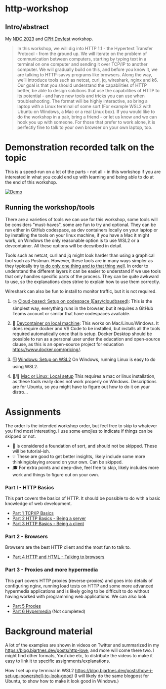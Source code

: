 # http-workshop
## Intro/abstract

My [NDC 2023](https://ndcoslo.com/agenda/part-12-artisanal-http-or-http-by-hand-0jfs/0xeiawe0qsu) and [CPH Devfest](https://cphdevfest.com/agenda/part-12-artisanal-http-or-http-by-hand-0jfs/6ca52b227ba7) workshop.

> In this workshop, we will dig into HTTP 1.1 - the Hypertext Transfer Protocol - from the ground up. We will iterate on the problem of communication between computers, 
> starting by typing text in a terminal on one computer and sending it over TCP/IP to another computer. We will gradually build on this, and before you know it, we are 
> talking to HTTP-savvy programs like browsers. Along the way, we’ll introduce tools such as netcat, curl, jq, wireshark, nginx and k6. Our goal is that you should 
> understand the capabilities of HTTP better, be able to design solutions that use the capabilities of HTTP to its potential - and have new tools and tricks you can use 
> when troubleshooting. The format will be highly interactive, so bring a laptop with a Linux terminal of some sort (For example WSL2 with Ubuntu on Windows, a Mac or a 
> real Linux box). If you would like to do the workshop in a pair, bring a friend - or let us know and we can hook you up with someone. For those that prefer to work 
> alone, it is perfectly fine to talk to your own browser on your own laptop, too.

# Demonstration recorded talk on the topic
This is a speed-run on a lot of the parts - not all - in this workshop if you are interested in what you could end up with learning and being able to do at the end of this workshop.

[![Demo](https://img.youtube.com/vi/mhxm-Wrh8YY/0.jpg)](https://www.youtube.com/watch?v=mhxm-Wrh8YY "Demo")

## Running the workshop/tools
There are a varieties of tools we can use for this workshop, some tools will be considers "must-haves", some are fun to try and optional.
They can be run either in GitHub codespace, as dev containers locally on your laptop or by installing the tools on your linux machine, if you have a Mac it might work, on Windows the only reasonable option is to use WSL2 or a devcontainer. All these options will be decsribed in detail.

Tools such as netcat, curl and jq might look harder than using a graphical tool such as Postman. However, these tools are in many ways simpler as they typically try [to do only one thing and to that thing well](https://en.wikipedia.org/wiki/Unix_philosophy). In order to understand the different
layers it can be easier to understand if we use tools that only handles specific parts of the process. They can be quite awkward to use, so the explanations does strive to explain how to use them correctly.

Wireshark can also be fun to install to monitor traffic, but it is not required.

1. ⛈️ [Cloud-based: Setup on codespace (Easy/cloudbased)](setup_descriptions/setup_codespace.md):
This is the simplest way, everything runs in the browser, but it requires a GitHub Teams account or similar that
have codespaces available.

2. 🐋 [Devcontainer on local machine](setup_descriptions/setup_devcontainer.md): This works on Mac/Linux/Windows. It does require docker and VS Code to be installed, but installs all the tools required automatically once that is setup. Docker Desktop should be possible to run as a personal user under the education and open-source clause, as this is an open-source project for education https://www.docker.com/pricing/. 

3. 🪟 [Windows: Setup on WSL2](setup_descriptions/setup_wsl.md)
On Windows, running Linux is easy to do using WSL2.


4. 🍎/🐧 [Mac or Linux: Local setup](setup_descriptions/setup_linuxmac.md)
This requires a mac or linux installation, as these tools really does not work properly on Windows.
Descriptions are for Ubuntu, so you might have to figure out how to do it on your distro...

# Assignments
The order is the intended workshop order, but feel free to skip to whatever you find most interesting. 
I use some emojies to indicate if things can be skipped or not.
- 🧱 is considered a foundation of sort, and should not be skipped. These will be tutorial-ish.
- 💡 These are good to get better insights, likely include some more thinking/playing around on your own. Can be skipped.
- 🎓 For extra points and deep-dive, feel free to skip, likely includes more work and things to figure out on your own.

### Part I - HTTP Basics
This part covers the basics of HTTP. It should be possible to do with a basic knowledge of web development. 

- [Part 1 TCP/IP Basics](assignments/part_1_tcpip/tcp.md)
- [Part 2 HTTP Basics - Being a server](assignments/part_2_being_a_server/http_server_basics.md)
- [Part 3 HTTP Basics - Being a client](assignments/part_3_being_a_client/http_basics.md)

### Part 2 - Browsers
Browsers are the best HTTP client and the most fun to talk to.

- [Part 4 HTTP and HTML - Talking to browsers](assignments/part_4_browsers/html.md)

### Part 3 - Proxies and more hypermedia 

This part covers HTTP proxies (reverse-proxies) and goes into details of configuring nginx, running load tests on HTTP and
some more advanced hypermedia applications and is likely going to be difficult to do without having worked
with programming web applications. 
We can also look 

- [Part 5 Proxies](assignments/part_5_proxies/proxies.md)
- [Part 6 Hypermedia](assignments/part_6_hypermedia/hypermedia.md) (Not completed)


# Background material

A lot of the examples are shown in videos on Twitter and summarized in my https://blog.bjartnes.dev/posts/http-love, and more will come there two. I might find other formats, YouTube etc, to distribute the videos to make it easy to link it to specific assignments/explanations.

How I set up my terminal in WSL2 https://blog.bjartnes.dev/posts/how-i-set-up-powershell-to-look-good/
(I will likely do the same blogpost for Ubuntu, to show how to make it look good in Windows.)
